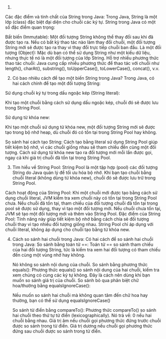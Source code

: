 1. 
Các đặc điểm và tính chất của String trong Java:
   Trong Java, String là một lớp (class) đặc biệt đại diện cho chuỗi các ký tự. String trong Java có một số đặc điểm quan trọng:

Bất biến (Immutable): Một đối tượng String không thể thay đổi sau khi đã được tạo ra. Nếu có bất kỳ thao tác nào làm thay đổi chuỗi, một đối tượng String mới sẽ được tạo ra thay vì thay đổi trực tiếp chuỗi ban đầu.
Là một đối tượng (Object): Mặc dù bạn có thể sử dụng String như một kiểu dữ liệu, nhưng thực tế nó là một đối tượng của lớp String.
Hỗ trợ nhiều phương thức thao tác chuỗi: Java cung cấp nhiều phương thức để thao tác với chuỗi như length(), charAt(), substring(), toUpperCase(), toLowerCase(), concat(), v.v.

2. Có bao nhiêu cách để tạo một biến String trong Java?
   Trong Java, có hai cách chính để tạo một đối tượng String:

Sử dụng chuỗi ký tự trong dấu ngoặc kép (String literal):

Khi tạo một chuỗi bằng cách sử dụng dấu ngoặc kép, chuỗi đó sẽ được lưu trong String Pool.


Sử dụng từ khóa new:

Khi tạo một chuỗi sử dụng từ khóa new, một đối tượng String mới sẽ được tạo trong bộ nhớ heap, dù chuỗi đó có tồn tại trong String Pool hay không.

So sánh hai cách tạo String:
Cách tạo bằng literal sử dụng String Pool giúp tiết kiệm bộ nhớ, vì các chuỗi giống nhau sẽ tham chiếu đến cùng một đối tượng.
Cách sử dụng từ khóa new tạo ra đối tượng mới mỗi lần được gọi, ngay cả khi giá trị chuỗi đã tồn tại trong String Pool.


3. Tìm hiểu về String Pool:
   String Pool là một tập hợp (pool) các đối tượng String do Java quản lý để tối ưu hóa bộ nhớ. Khi bạn tạo chuỗi bằng chuỗi literal (không dùng từ khóa new), chuỗi đó sẽ được lưu trữ trong String Pool.

Cách hoạt động của String Pool:
Khi một chuỗi mới được tạo bằng cách sử dụng chuỗi literal, JVM kiểm tra xem chuỗi này có tồn tại trong String Pool chưa.
Nếu chuỗi đã tồn tại, tham chiếu của đối tượng chuỗi đã tồn tại trong pool sẽ được sử dụng, thay vì tạo một đối tượng mới.
Nếu chuỗi chưa tồn tại, JVM sẽ tạo một đối tượng mới và thêm vào String Pool.
Đặc điểm của String Pool:
Tính năng này giúp tiết kiệm bộ nhớ bằng cách chia sẻ đối tượng chuỗi thay vì tạo nhiều đối tượng giống nhau.
String Pool chỉ áp dụng với chuỗi literal, không áp dụng cho chuỗi tạo bằng từ khóa new.

4.  
    Cách so sánh hai chuỗi trong Java:
    Có hai cách để so sánh hai chuỗi trong Java:
    So sánh bằng toán tử ==:
    Toán tử == so sánh tham chiếu của hai đối tượng String, tức là kiểm tra xem hai đối tượng có tham chiếu đến cùng một vùng nhớ hay không.
    

    Nó không so sánh nội dung của chuỗi.
    So sánh bằng phương thức equals():
    Phương thức equals() so sánh nội dung của hai chuỗi, kiểm tra xem chúng có cùng các ký tự không.
    Đây là cách nên dùng khi bạn muốn so sánh giá trị của chuỗi.
    So sánh bỏ qua phân biệt chữ hoa/thường bằng equalsIgnoreCase():


    Nếu muốn so sánh hai chuỗi mà không quan tâm đến chữ hoa hay thường, bạn có thể sử dụng equalsIgnoreCase()


    So sánh từ điển bằng compareTo():
    Phương thức compareTo() so sánh hai chuỗi theo thứ tự từ điển (lexicographically). Nó trả về:
    0 nếu hai chuỗi bằng nhau.
    Giá trị âm nếu chuỗi gọi phương thức đứng trước chuỗi được so sánh trong từ điển.
    Giá trị dương nếu chuỗi gọi phương thức đứng sau chuỗi được so sánh trong từ điển.
    
